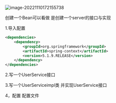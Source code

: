 ![image-20221110172155738](C:\Users\yn\AppData\Roaming\Typora\typora-user-images\image-20221110172155738.png)



创建一个Bean可以看做 是创建一个server的接口与实现



1.导入配置

```xml
<dependencies>
    <dependency>
        <groupId>org.springframework</groupId>
        <artifactId>spring-context</artifactId>
        <version>5.1.9.RELEASE</version>
    </dependency>
</dependencies>
```



2.写一个UserService接口



3.写一个UserServiceimpl类 并实现UserService接口



4，配置  配置文件



